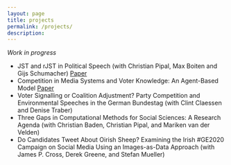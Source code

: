 ```yaml
---
layout: page
title: projects
permalink: /projects/
description:
---
```




*Work in progress*

- JST and rJST in Political Speech (with Christian Pipal, Max Boiten and Gijs Schumacher) [Paper](https://osf.io/e56tu/)
- Competition in Media Systems and Voter Knowledge: An Agent-Based Model [Paper](https://osf.io/u7wbr/)
- Voter Signalling or Coalition Adjustment? Party Competition and Environmental Speeches in the German Bundestag (with Clint Claessen and Denise Traber)
- Three Gaps in Computational Methods for Social Sciences: A Research Agenda (with Christian Baden, Christian Pipal, and Mariken van der Velden)
- Do Candidates Tweet About Oirish Sheep? Examining the Irish #GE2020 Campaign on Social Media Using an Images-as-Data Approach (with James P. Cross, Derek Greene, and Stefan Mueller)

